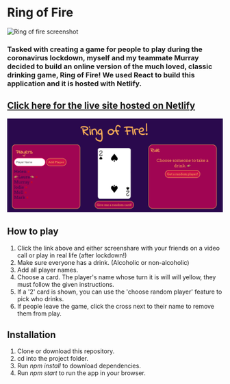 # Ring of Fire

![Ring of fire screenshot](./../public/demorof.gif)

### Tasked with creating a game for people to play during the coronavirus lockdown, myself and my teammate Murray decided to build an online version of the much loved, classic drinking game, Ring of Fire! We used React to build this application and it is hosted with Netlify.

## **[Click here for the live site hosted on Netlify](https://ringoffire.netlify.app/)**

![Gif demo of the game](./../public/screenshotgame.png)

## How to play

1. Click the link above and either screenshare with your friends on a video call or play in real life (after lockdown!)
2. Make sure everyone has a drink. (Alcoholic or non-alcoholic)
3. Add all player names.
4. Choose a card. The player's name whose turn it is will will yellow, they must follow the given instructions.
5. If a '2' card is shown, you can use the 'choose random player' feature to pick who drinks.
6. If people leave the game, click the cross next to their name to remove them from play.

## Installation

1. Clone or download this repository.
2. cd into the project folder.
3. Run _npm install_ to download dependencies.
4. Run _npm start_ to run the app in your browser.
